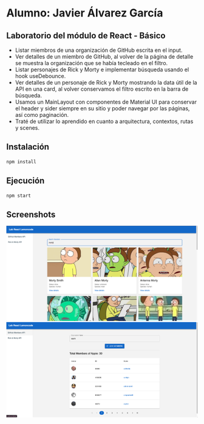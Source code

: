# Alumno: Javier Álvarez García

## Laboratorio del módulo de React - Básico

- Listar miembros de una organización de GitHub escrita en el input.  
- Ver detalles de un miembro de GitHub, al volver de la página de detalle se muestra la organización que se había tecleado en el filtro.  
- Listar personajes de Rick y Morty e implementar búsqueda usando el hook useDebounce.  
- Ver detalles de un personaje de Rick y Morty mostrando la data útil de la API en una card, al volver conservamos el filtro escrito en la barra de búsqueda.  
- Usamos un MainLayout con componentes de Material UI para conservar el header y sider siempre en su sitio y poder navegar por las páginas, así como paginación.  
- Traté de utilizar lo aprendido en cuanto a arquitectura, contextos, rutas y scenes.  

## Instalación

```bash
npm install
```

## Ejecución

```bash
npm start
```


## Screenshots

![Captura de Pantalla](./src/assets/image-1.png)
![Captura de pantalla 2](./src/assets/image-2.png)
